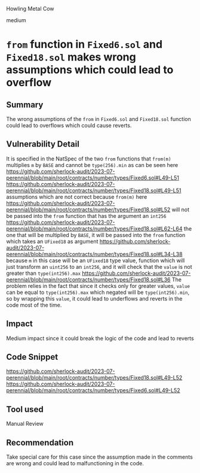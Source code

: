 Howling Metal Cow

medium

# `from` function in `Fixed6.sol` and `Fixed18.sol` makes wrong assumptions which could lead to overflow
## Summary
The wrong assumptions of the `from` in `Fixed6.sol` and `Fixed18.sol` function could lead to overflows which could cause reverts.
## Vulnerability Detail
It is specified in the NatSpec of the two `from` functions that `from(m)` multiplies `m` by `BASE` and cannot be `type(256).min`  as can be seen here 
https://github.com/sherlock-audit/2023-07-perennial/blob/main/root/contracts/number/types/Fixed6.sol#L49-L51
https://github.com/sherlock-audit/2023-07-perennial/blob/main/root/contracts/number/types/Fixed18.sol#L49-L51
assumptions which are not correct because `from(m)` here 
https://github.com/sherlock-audit/2023-07-perennial/blob/main/root/contracts/number/types/Fixed18.sol#L52
will not be passed into the `from` function that has the argument an `int256` 
https://github.com/sherlock-audit/2023-07-perennial/blob/main/root/contracts/number/types/Fixed18.sol#L62-L64
the one that will be multiplied by `BASE`, it will be passed into the `from` function which takes an `UFixed18` as argument
https://github.com/sherlock-audit/2023-07-perennial/blob/main/root/contracts/number/types/Fixed18.sol#L34-L38
because `m` in this case will be an `UFixed18` type value, function which will just transform an `uint256` to an `int256`, and it will check that the `value` is not greater than `type(int256).max`
https://github.com/sherlock-audit/2023-07-perennial/blob/main/root/contracts/number/types/Fixed18.sol#L36
The problem relies in the fact that since it checks only for greater values, `value` can be equal to `type(int256).max` which negated will be `type(int256).min`, so by wrapping this `value`, it could lead to underflows and reverts in the code most of the time.

## Impact
Medium impact since it could break the logic of the code and lead to reverts
## Code Snippet
https://github.com/sherlock-audit/2023-07-perennial/blob/main/root/contracts/number/types/Fixed18.sol#L49-L52
https://github.com/sherlock-audit/2023-07-perennial/blob/main/root/contracts/number/types/Fixed6.sol#L49-L52
## Tool used

Manual Review

## Recommendation
Take special care for this case since the assumption made in the comments are wrong and could lead to malfunctioning in the code.